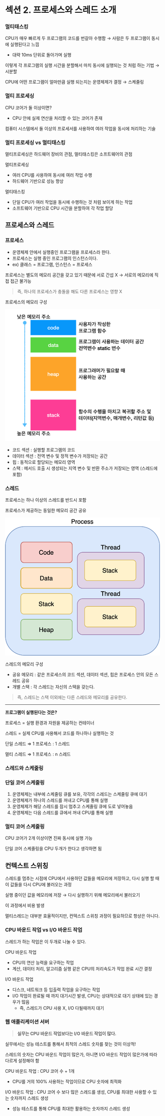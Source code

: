 # 섹션 2. 프로세스와 스레드 소개

### 멀티태스킹

CPU가 매우 빠르게 두 프로그램의 코드를 번갈아 수행함 → 사람은 두 프로그램이 동시에 실행된다고 느낌

- 대략 10ms 단위로 돌아가며 실행

이렇게 각 프로그램의 실행 시간을 분할해서 마치 동시에 실행되는 것 처럼 하는 기법 → 시분할

CPU에 어떤 프로그램이 얼마만큼 실행 되는지는 운영체제가 결정 → 스케줄링

### 멀티 프로세싱

CPU 코어가 둘 이상이면?

- CPU 안에 실제 연산을 처리할 수 있는 코어가 존재

컴퓨터 시스템에서 둘 이상의 프로세서를 사용하여 여러 작업을 동시에 처리하는 기술

### 멀티 프로세싱 vs 멀티태스킹

멀티프로세싱은 하드웨어 장비의 관점, 멀티태스킹은 소프트웨어의 관점

멀티프로세싱

- 여러 CPU를 사용하여 동시에 여러 작업 수행
- 하드웨어 기반으로 성능 향상

멀티태스킹

- 단일 CPU가 여러 작업을 동시에 수행하는 것 처럼 보이게 하는 작업
- 소프트웨어 기반으로 CPU 시간을 분할하여 각 작업 할당

## 프로세스와 스레드

### 프로세스

- 운영체제 안에서 실행중인 프로그램을 프로세스라 한다.
- 프로세스는 실행 중인 프로그램의 인스턴스이다.
- ex) 클래스 = 프로그램, 인스턴스 = 프로세스

프로세스는 별도의 메모리 공간을 갖고 있기 때문에 서로 간섭 X → 서로의 메모리에 직접 접근 불가능

> 즉, 하나의 프로세스가 충돌을 해도 다른 프로세스는 영향 X

프로세스의 메모리 구성

![image.png](resources/process-memory.png)

- 코드 섹션 : 실행할 프로그램의 코드
- 데이터 섹션 : 전역 변수 및 정적 변수가 저장되는 공간
- 힙 : 동적으로 할당되는 메모리 영역
- 스택 : 메서드 호출 시 생성되는 지역 변수 및 반환 주소가 저장되는 영역 (스레드에 포함)


### 스레드

프로세스는 하나 이상의 스레드를 반드시 포함

프로세스가 제공하는 동일한 메모리 공간 공유

![thread-memory.png](resources%2Fthread-memory.png)

스레드의 메모리 구성

- 공유 메모리 : 같은 프로세스의 코드 섹션, 데이터 섹션, 힙은 프로세스 안의 모든 스레드 공유
- 개별 스택 : 각 스레드는 자신의 스택을 갖는다.

> 즉, 스레드는 스택 이외에는 다른 스레드와 메모리를 공유한다.

---

**프로그램이 실행된다는 것은?**

프로세스 = 실행 환경과 자원을 제공하는 컨테이너

스레드 = 실제 CPU를 사용해서 코드를 하나하나 실행하는 것

단일 스레드 ⇒ 1 프로세스 : 1 스레드

멀티 스레드 ⇒ 1 프로세스 : n 스레드

### 스레드와 스케줄링

### 단일 코어 스케줄링

1. 운영체제는 내부에 스케줄링 큐를 보유, 각각의 스레드는 스케줄링 큐에 대기
2. 운영체제가 하나의 스레드를 꺼내고 CPU를 통해 실행
3. 운영체제가 해당 스레드를 잠시 멈추고 스케줄링 큐에 도로 넣어놓음
4. 운영체제는 다음 스레드를 큐에서 꺼내 CPU를 통해 실행

### 멀티 코어 스케줄링

CPU 코어가 2개 이상이면 진짜 동시에 실행 가능

단일 코어 스케줄링을 CPU 두개가 한다고 생각하면 됨

## 컨텍스트 스위칭

스레드를 멈추는 시점에 CPU에서 사용하던 값들을 메모리에 저장하고, 다시 실행 할 때 이 값들을 다시 CPU에 불러오는 과정

실행 중이던 값을 메모리에 저장 → 다시 실행하기 위해 메모리에서 불러오기

이 과정에서 비용 발생

멀티스레드는 대부분 효율적이지만, 컨텍스트 스위칭 과정이 필요하므로 항상은 아니다.


### CPU 바운드 작업 vs I/O 바운드 작업

스레드가 하는 작업은 이 두개로 나눌 수 있다.

CPU 바운드 작업

- CPU의 연산 능력을 요구하는 작업
- 계산, 데이터 처리, 알고리즘 실행 같은 CPU의 처리속도가 작업 완료 시간 결정

I/O 바운드 작업

- 디스크, 네트워크 등 입출력 작업을 요구하는 작업
- I/O 작업이 완료될 때 까지 대기시간 발생, CPU는 상대적으로 대기 상태에 있는 경우가 많음
    - 즉, 스레드가 CPU 사용 X, I/O 다될때까지 대기

### 웹 애플리케이션 서버

> **실무는 CPU 바운드 작업보다는 I/O 바운드 작업이 많다.**


실무에서는 성능 테스트를 통해서 최적의 스레드 숫자를 찾는 것이 이상적!

스레드의 숫자는 CPU 바운드 작업이 많은가, 아니면 I/O 바운드 작업이 많은가에 따라 다르게 설정해야 함

CPU 바운드 작업 : CPU 코어 수 + 1개

- CPU를 거의 100% 사용하는 작업이므로 CPU 숫자에 최적화

I/O 바운드 작업 : CPU 코어 수 보다 많은 스레드를 생성, CPU를 최대한 사용할 수 있는 숫자까지 스레드 생성

- 성능 테스트를 통해 CPU를 최대한 활용하는 숫자까지 스레드 생성